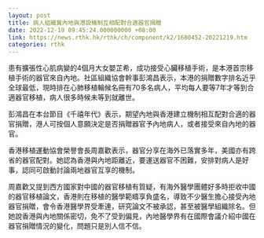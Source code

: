 ```yaml
---
layout: post
title: 病人組織冀內地與港設機制互相配對合適器官捐贈
date: 2022-12-19 09:45:24.000000000 +08:00
link: https://news.rthk.hk/rthk/ch/component/k2/1680452-20221219.htm
categories: rthk
---
```


患有擴張性心肌病變的4個月大女嬰芷希，成功接受心臟移植手術，是本港首宗移植手術的器官來自內地。社區組織協會幹事彭鴻昌表示，本港的捐贈數字排名近乎全球最低，現時排在心肺移植輪候名冊有70多名病人，平均每人要等7年才等到合適器官移植，病人很多時候未等到就離世。

彭鴻昌在本台節目《千禧年代》表示，期望內地與香港建立機制相互配對合適的器官捐贈，港人可按個人意願決定是否捐贈器官予內地病人，或者接受來自內地的器官。

香港移植運動協會榮譽會長周嘉歡表示，器官分享在海外已落實多年，美國亦有跨省的器官配對。她認為香港與內地距離近，要運送器官不困難，安排對病人是好事，認同可啟動討論兩地器官互享的機制。

周嘉歡又提到西方國家對中國的器官移植有質疑，有海外醫學團體好多時拒收中國的器官移植論文，香港則在移植的醫學範疇享負盛名，導致不少醫生擔心接受內地器官捐贈，會令香港醫學界受牽連，研究論文不被承認，甚至被醫學組織除名。但她說香港與內地關係密切，免不了受到偏見，內地醫學界有在國際會議介紹中國在器官捐贈情況的變化，問題只是別人信不信。
